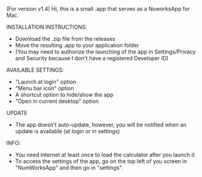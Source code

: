 (For version v1.4)
Hi, this is a small .app that serves as a NuworksApp for Mac.

INSTALLATION INSTRUCTIONS:

- Download the .zip file from the releases
- Move the resulting .app to your application folder
- (You may need to authorize the launching of the app in Settings/Privacy and Security because I don't have a registered Developer ID)

AVAILABLE SETTINGS:

  - "Launch at login" option
  - "Menu bar icon" option
  - A shortcut option to hide/show the app
  - "Open in current desktop" option

UPDATE

- The app doesn't auto-update, however, you will be notified when an update is available (at login or in settings)

INFO:

- You need internet at least once to load the calculator after you launch it.
- To access the settings of the app, go on the top left of you screen in "NumWorksApp" and then go in "settings". 
